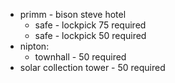 - primm - bison steve hotel 
	- safe - lockpick 75 required
	- safe - lockpick 50 required
- nipton:
	- townhall - 50 required 
- solar collection tower - 50 required